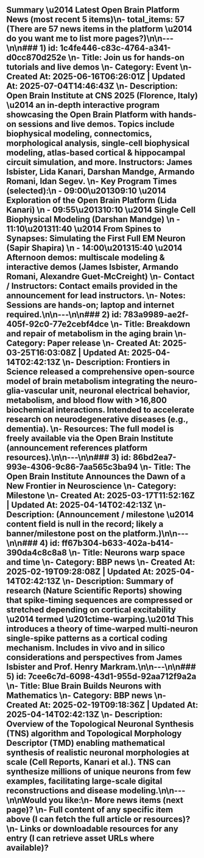 ## Summary \u2014 Latest Open Brain Platform News (most recent 5 items)\n- **total_items:** **57** (There are 57 news items in the platform \u2014 do you want me to list more pages?)\n\n---\n\n### 1) **id:** **1c4fe446-c83c-4764-a341-d0cc870d252e**  \n- **Title:** **Join us for hands-on tutorials and live demos**  \n- **Category:** **Event**  \n- **Created At:** **2025-06-16T06:26:01Z** | **Updated At:** **2025-07-04T14:46:43Z**  \n- **Description:** Open Brain Institute at CNS 2025 (Florence, Italy) \u2014 an in-depth interactive program showcasing the Open Brain Platform with hands-on sessions and live demos. Topics include biophysical modeling, connectomics, morphological analysis, single-cell biophysical modeling, atlas-based cortical & hippocampal circuit simulation, and more. Instructors: **James Isbister**, **Lida Kanari**, **Darshan Mandge**, **Armando Romani**, **Idan Segev**.  \n- **Key Program Times (selected):**\n  - 09:00\u201309:10 \u2014 Exploration of the Open Brain Platform (Lida Kanari)  \n  - 09:55\u201310:10 \u2014 Single Cell Biophysical Modeling (Darshan Mandge)  \n  - 11:10\u201311:40 \u2014 From Spines to Synapses: Simulating the First Full EM Neuron (Sapir Shapira)  \n  - 14:00\u201315:40 \u2014 Afternoon demos: multiscale modeling & interactive demos (James Isbister, Armando Romani, Alexandre Guet-McCreight)  \n- **Contact / Instructors:** Contact emails provided in the announcement for lead instructors.  \n- **Notes:** Sessions are hands-on; laptop and internet required.\n\n---\n\n### 2) **id:** **783a9989-ae2f-405f-92c0-77e2cebf4dce**  \n- **Title:** **Breakdown and repair of metabolism in the aging brain**  \n- **Category:** **Paper release**  \n- **Created At:** **2025-03-25T16:03:08Z** | **Updated At:** **2025-04-14T02:42:13Z**  \n- **Description:** Frontiers in Science released a comprehensive open-source model of brain metabolism integrating the neuro-glia-vascular unit, neuronal electrical behavior, metabolism, and blood flow with >16,800 biochemical interactions. Intended to accelerate research on neurodegenerative diseases (e.g., dementia).  \n- **Resources:** The full model is freely available via the Open Brain Institute (announcement references platform resources).\n\n---\n\n### 3) **id:** **86bd2ea7-993e-4306-9c86-7aa565c3ba94**  \n- **Title:** **The Open Brain Institute Announces the Dawn of a New Frontier in Neuroscience**  \n- **Category:** **Milestone**  \n- **Created At:** **2025-03-17T11:52:16Z** | **Updated At:** **2025-04-14T02:42:13Z**  \n- **Description:** (Announcement / milestone \u2014 content field is null in the record; likely a banner/milestone post on the platform.)\n\n---\n\n### 4) **id:** **ff67b304-b633-402a-b414-390da4c8c8a8**  \n- **Title:** **Neurons warp space and time**  \n- **Category:** **BBP news**  \n- **Created At:** **2025-02-19T09:28:08Z** | **Updated At:** **2025-04-14T02:42:13Z**  \n- **Description:** Summary of research (Nature Scientific Reports) showing that spike-timing sequences are compressed or stretched depending on cortical excitability \u2014 termed \u201ctime-warping.\u201d This introduces a theory of time-warped multi-neuron single-spike patterns as a cortical coding mechanism. Includes in vivo and in silico considerations and perspectives from James Isbister and Prof. Henry Markram.\n\n---\n\n### 5) **id:** **7cee6c7d-6098-43d1-955d-92aa712f9a2a**  \n- **Title:** **Blue Brain Builds Neurons with Mathematics**  \n- **Category:** **BBP news**  \n- **Created At:** **2025-02-19T09:18:36Z** | **Updated At:** **2025-04-14T02:42:13Z**  \n- **Description:** Overview of the Topological Neuronal Synthesis (TNS) algorithm and Topological Morphology Descriptor (TMD) enabling mathematical synthesis of realistic neuronal morphologies at scale (Cell Reports, Kanari et al.). TNS can synthesize millions of unique neurons from few examples, facilitating large-scale digital reconstructions and disease modeling.\n\n---\n\nWould you like:\n- More news items (next page)?  \n- Full content of any specific item above (I can fetch the full article or resources)?  \n- Links or downloadable resources for any entry (I can retrieve asset URLs where available)?